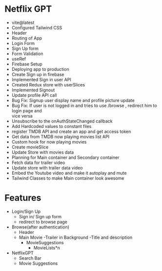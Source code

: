 # Netflix GPT

 - vite@latest
 - Configured Tailwind CSS
 - Header
 - Routing of App
 - Login Form
 - Sign Up form
 - Form Validation
 - useRef
 - Firebase Setup
 - Deploying app to  production
 - Create Sign up in firebase
 - Implemented Sign in user API
 - Created Redux store with userSlices
 - Implemented Signout
 - Update profile API call
 - Bug Fix: Signup user display name and profile picture update
 - Bug Fix: If user is not logged in and tries to use /browse , redirect him to login page and  
   vice versa
 - Unsubscribe to the onAuthStateChanged callback
 - Add Hardcoded values to constant files
 - register TMDB API and create an app and get access token
 - Get data from TMDB now playing movies list API
 - Custom hook for now playing movies
 - Create movieSlice
 - Update Store with movies data
 - Planning for Main container and Secondary    container
 - Fetch data for trailer video
 - Update store with trailer data video
 - Embed the Youtube video and make it autoplay and mute
 - Tailwind Classes to make Main container look awesome

# Features
 - Login/Sign Up
    - Sign in/ Sign up form
    - redirect to browse page
 - Browse(after authentication)
    - Header
    - Main Movie
      -Trailer in Background
      -Title and description
      - MovieSuggestions
          - MovieLists*n
 - NetflixGPT
    - Search Bar
    - Movie Suggestions